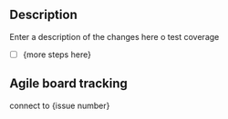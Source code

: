 ## Description

Enter a description of the changes here
o test coverage
- [ ] {more steps here}

## Agile board tracking

connect to {issue number}
